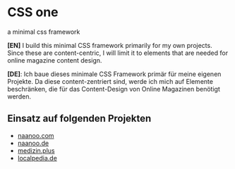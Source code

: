 # CSS one
a minimal css framework

**[EN]** I build this minimal CSS framework primarily for my own projects. Since these are content-centric, I will limit it to elements that are needed for online magazine content design.

**[DE]**: Ich baue dieses minimale CSS Framework primär für meine eigenen Projekte. Da diese content-zentriert sind, werde ich mich auf Elemente beschränken, die für das Content-Design von Online Magazinen benötigt werden.

## Einsatz auf folgenden Projekten

- [naanoo.com](https://www.naanoo.com)
- [naanoo.de](https://www.naanoo.de)
- [medizin.plus](https://medizin.plus)
- [localpedia.de](https://localpedia.de/)

